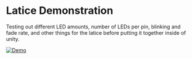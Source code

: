 # Latice Demonstration

Testing out different LED amounts, number of LEDs per pin, blinking and fade rate, and other things for the latice before putting it together inside of unity.

[![Demo](https://i.imgur.com/sUO3Q1O.gif)](https://i.imgur.com/sUO3Q1O.gif)
